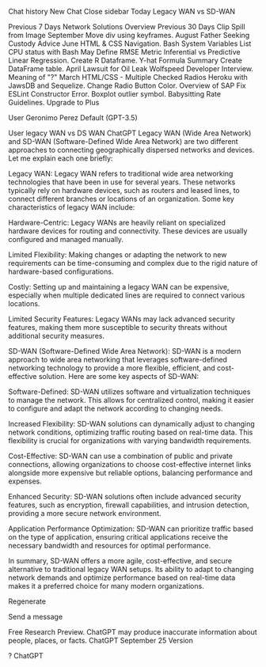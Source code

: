 Chat history
New Chat
Close sidebar
Today
Legacy WAN vs SD-WAN


Previous 7 Days
Network Solutions Overview
Previous 30 Days
Clip Spill from Image
September
Move div using keyframes.
August
Father Seeking Custody Advice
June
HTML & CSS Navigation.
Bash System Variables List
CPU status with Bash
May
Define RMSE Metric
Inferential vs Predictive Linear Regression.
Create R Dataframe.
Y-hat Formula Summary
Create DataFrame table.
April
Lawsuit for Oil Leak
Wolfspeed Developer Interview.
Meaning of "?"
March
HTML/CSS - Multiple Checked Radios
Heroku with JawsDB and Sequelize.
Change Radio Button Color.
Overview of SAP
Fix ESLint Constructor Error.
Boxplot outlier symbol.
Babysitting Rate Guidelines.
Upgrade to Plus

User
Geronimo Perez
Default (GPT-3.5)

User
legacy WAN vs DS WAN
ChatGPT
Legacy WAN (Wide Area Network) and SD-WAN (Software-Defined Wide Area Network) are two different approaches to connecting geographically dispersed networks and devices. Let me explain each one briefly:

Legacy WAN:
Legacy WAN refers to traditional wide area networking technologies that have been in use for several years. These networks typically rely on hardware devices, such as routers and leased lines, to connect different branches or locations of an organization. Some key characteristics of legacy WAN include:

Hardware-Centric: Legacy WANs are heavily reliant on specialized hardware devices for routing and connectivity. These devices are usually configured and managed manually.

Limited Flexibility: Making changes or adapting the network to new requirements can be time-consuming and complex due to the rigid nature of hardware-based configurations.

Costly: Setting up and maintaining a legacy WAN can be expensive, especially when multiple dedicated lines are required to connect various locations.

Limited Security Features: Legacy WANs may lack advanced security features, making them more susceptible to security threats without additional security measures.

SD-WAN (Software-Defined Wide Area Network):
SD-WAN is a modern approach to wide area networking that leverages software-defined networking technology to provide a more flexible, efficient, and cost-effective solution. Here are some key aspects of SD-WAN:

Software-Defined: SD-WAN utilizes software and virtualization techniques to manage the network. This allows for centralized control, making it easier to configure and adapt the network according to changing needs.

Increased Flexibility: SD-WAN solutions can dynamically adjust to changing network conditions, optimizing traffic routing based on real-time data. This flexibility is crucial for organizations with varying bandwidth requirements.

Cost-Effective: SD-WAN can use a combination of public and private connections, allowing organizations to choose cost-effective internet links alongside more expensive but reliable options, balancing performance and expenses.

Enhanced Security: SD-WAN solutions often include advanced security features, such as encryption, firewall capabilities, and intrusion detection, providing a more secure network environment.

Application Performance Optimization: SD-WAN can prioritize traffic based on the type of application, ensuring critical applications receive the necessary bandwidth and resources for optimal performance.

In summary, SD-WAN offers a more agile, cost-effective, and secure alternative to traditional legacy WAN setups. Its ability to adapt to changing network demands and optimize performance based on real-time data makes it a preferred choice for many modern organizations.






Regenerate

Send a message

Free Research Preview. ChatGPT may produce inaccurate information about people, places, or facts. ChatGPT September 25 Version

?
ChatGPT
